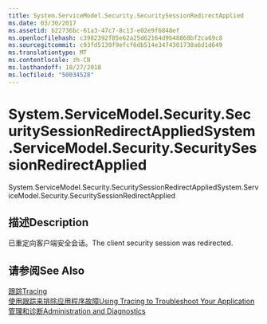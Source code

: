 ```yaml
---
title: System.ServiceModel.Security.SecuritySessionRedirectApplied
ms.date: 03/30/2017
ms.assetid: b22736bc-61a3-47c7-8c13-e02e9f6848ef
ms.openlocfilehash: c3982392f05e62a25d62164d9b48868bf2ca69c8
ms.sourcegitcommit: c93fd5139f9efcf6db514e3474301738a6d1d649
ms.translationtype: MT
ms.contentlocale: zh-CN
ms.lasthandoff: 10/27/2018
ms.locfileid: "50034528"
---
```

# <a name="systemservicemodelsecuritysecuritysessionredirectapplied"></a><span data-ttu-id="3f53a-102">System.ServiceModel.Security.SecuritySessionRedirectApplied</span><span class="sxs-lookup"><span data-stu-id="3f53a-102">System.ServiceModel.Security.SecuritySessionRedirectApplied</span></span>
<span data-ttu-id="3f53a-103">System.ServiceModel.Security.SecuritySessionRedirectApplied</span><span class="sxs-lookup"><span data-stu-id="3f53a-103">System.ServiceModel.Security.SecuritySessionRedirectApplied</span></span>  
  
## <a name="description"></a><span data-ttu-id="3f53a-104">描述</span><span class="sxs-lookup"><span data-stu-id="3f53a-104">Description</span></span>  
 <span data-ttu-id="3f53a-105">已重定向客户端安全会话。</span><span class="sxs-lookup"><span data-stu-id="3f53a-105">The client security session was redirected.</span></span>  
  
## <a name="see-also"></a><span data-ttu-id="3f53a-106">请参阅</span><span class="sxs-lookup"><span data-stu-id="3f53a-106">See Also</span></span>  
 [<span data-ttu-id="3f53a-107">跟踪</span><span class="sxs-lookup"><span data-stu-id="3f53a-107">Tracing</span></span>](../../../../../docs/framework/wcf/diagnostics/tracing/index.md)  
 [<span data-ttu-id="3f53a-108">使用跟踪来排除应用程序故障</span><span class="sxs-lookup"><span data-stu-id="3f53a-108">Using Tracing to Troubleshoot Your Application</span></span>](../../../../../docs/framework/wcf/diagnostics/tracing/using-tracing-to-troubleshoot-your-application.md)  
 [<span data-ttu-id="3f53a-109">管理和诊断</span><span class="sxs-lookup"><span data-stu-id="3f53a-109">Administration and Diagnostics</span></span>](../../../../../docs/framework/wcf/diagnostics/index.md)
